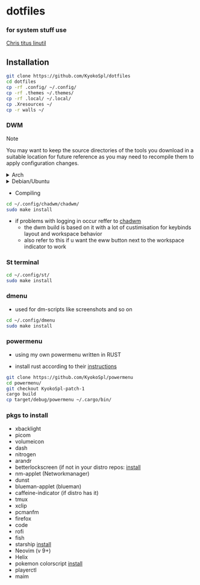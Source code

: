 # dotfiles

### for system stuff use
[Chris titus linutil](https://github.com/ChrisTitusTech/linutil)


## Installation

```sh
git clone https://github.com/KyokoSpl/dotfiles
cd dotfiles
cp -rf .config/ ~/.config/
cp -rf .themes ~/.themes/
cp -rf .local/ ~/.local/
cp .Xresources ~/
cp -r walls ~/

```

### DWM

> [!NOTE]
> You may want to keep the source directories of the tools you download in a suitable location for future reference as you may need to recompile them to apply configuration changes.

<details>
  <summary>Arch</summary>

  Install dependencies:

  ```sh
  sudo pacman -S --needed base-devel extra/git extra/libx11 extra/libxcb extra/libxinerama extra/libxft extra/imlib2
  ```

  If you find yourself missing a library then this can usually be found by searching for the file name using pacman:

  ```sh
  $ pacman -F Xlib-xcb.h
  extra/libx11 1.6.12-1 [installed: 1.7.2-1]
  usr/include/X11/Xlib-xcb.h
  ```

</details>

<details>
  <summary>Debian/Ubuntu</summary>

  Install dependencies:

  ```sh
  sudo apt install build-essential git libx11-dev libx11-xcb-dev libxcb-res0-dev libxinerama-dev libxft-dev libimlib2-dev
  ```

  It is worth checking the version of gcc on debian based systems as they may come with older implementations that can result in compilation errors.

  ```sh
  gcc --version
  ```

  You would expect at least v8.x or above here.

  If you find yourself missing a library then this can usually be found by searching for the file name using apt-file, a tool that have to be installed separately:

  ```sh
  $ sudo apt install apt-file
  $ sudo apt-file update
  $ apt-file search xcb/res.h
  libxcb-res0-dev: /usr/include/xcb/res.h
  ```

</details>



- Compiling
```sh
cd ~/.config/chadwm/chadwm/
sudo make install
```

- if problems with logging in occur reffer to [chadwm](https://github.com/siduck/chadwm)
    - the dwm build is based on it with a lot of custimisation for keybinds layout and workspace behavior
    - also refer to this if u want the eww button next to the workspace indicator to work

### St terminal

```sh
cd ~/.config/st/
sudo make install
```
### dmenu
- used for dm-scripts like screenshots and so on
```sh
cd ~/.config/dmenu
sudo make install
```


### powermenu

- using my own powermenu written in RUST

- install rust according to their [instructions](https://www.rust-lang.org/tools/install)

```sh
git clone https://github.com/KyokoSpl/powermenu
cd powermenu/
git checkout KyokoSpl-patch-1
cargo build
cp target/debug/powermenu ~/.cargo/bin/
```


### pkgs to install
- xbacklight
- picom
- volumeicon
- dash
- nitrogen
- arandr
- betterlockscreen (if not in your distro repos: [install](https://github.com/betterlockscreen/betterlockscreen?tab=readme-ov-file#installation)
- nm-applet (Networkmanager)
- dunst
- blueman-applet (blueman)
- caffeine-indicator (if distro has it)
- tmux 
- xclip
- pcmanfm
- firefox
- code
- rofi
- fish
- starship [install](https://starship.rs/guide/)
- Neovim (v 9+)
- Helix
- pokemon colorscript [install](https://gitlab.com/phoneybadger/pokemon-colorscripts#on-other-distros-and-macos)
- playerctl
- maim

